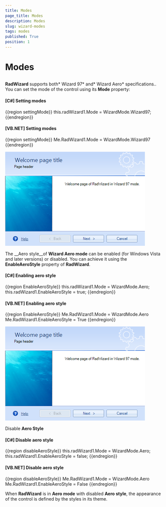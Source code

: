 ```yaml
---
title: Modes
page_title: Modes
description: Modes
slug: wizard-modes
tags: modes
published: True
position: 1
---
```


# Modes



## 

__RadWizard__ supports both* Wizard 97* and* Wizard Aero* specifications..
        	You can set the mode of the control using its __Mode__ property:
        

#### __[C#] Setting modes__

{{region settingMode}}
	            this.radWizard1.Mode = WizardMode.Wizard97;
	{{endregion}}



#### __[VB.NET] Setting modes__

{{region settingMode}}
	        Me.RadWizard1.Mode = WizardMode.Wizard97
	{{endregion}}



![wizard-mode 001](images/wizard-mode001.png)

The __Aero style__of __Wizard Aero mode__ can be enabled (for Windows Vista and later versions) or disabled.
			You can achieve it using the __EnableAeroStyle__ property of __RadWizard__.
		

#### __[C#] Enabling aero style__

{{region EnableAeroStyle}}
	            this.radWizard1.Mode = WizardMode.Aero;
	            this.radWizard1.EnableAeroStyle = true;
	{{endregion}}



#### __[VB.NET] Enabling aero style__

{{region EnableAeroStyle}}
	        Me.RadWizard1.Mode = WizardMode.Aero
	        Me.RadWizard1.EnableAeroStyle = True
	{{endregion}}



![wizard-mode 001](images/wizard-mode001.png)

Disable __Aero Style__

#### __[C#] Disable aero style__

{{region disableAeroStyle}}
	            this.radWizard1.Mode = WizardMode.Aero;
	            this.radWizard1.EnableAeroStyle = false;
	{{endregion}}



#### __[VB.NET] Disable aero style__

{{region disableAeroStyle}}
	        Me.RadWizard1.Mode = WizardMode.Aero
	        Me.RadWizard1.EnableAeroStyle = False
	{{endregion}}



When __RadWizard__ is in __Aero mode__ with disabled __Aero style__,
			the appearance of the control is defined by the styles in its theme.
		
